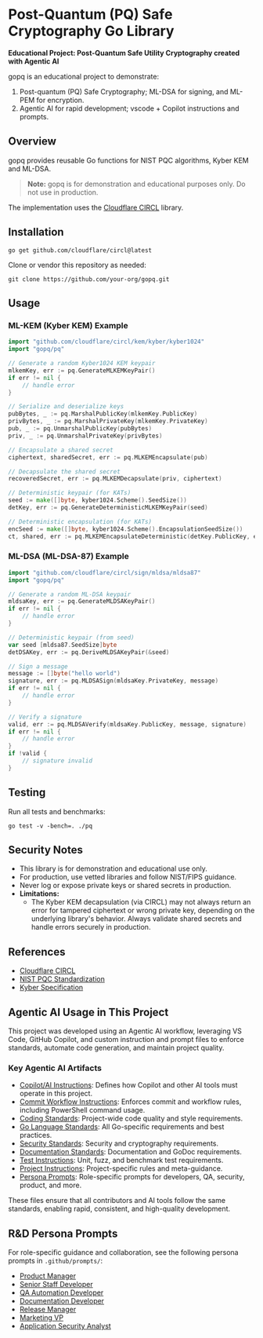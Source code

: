 
# Post-Quantum (PQ) Safe Cryptography Go Library

**Educational Project: Post-Quantum Safe Utility Cryptography created with Agentic AI**

gopq is an educational project to demonstrate:
1. Post-quantum (PQ) Safe Cryptography; ML-DSA for signing, and ML-PEM for encryption.
2. Agentic AI for rapid development; vscode + Copilot instructions and prompts.

## Overview

gopq provides reusable Go functions for NIST PQC algorithms, Kyber KEM and ML-DSA.

> **Note:** gopq is for demonstration and educational purposes only. Do not use in production.

The implementation uses the [Cloudflare CIRCL](https://github.com/cloudflare/circl) library.

## Installation

```
go get github.com/cloudflare/circl@latest
```

Clone or vendor this repository as needed:

```
git clone https://github.com/your-org/gopq.git
```


## Usage

### ML-KEM (Kyber KEM) Example

```go
import "github.com/cloudflare/circl/kem/kyber/kyber1024"
import "gopq/pq"

// Generate a random Kyber1024 KEM keypair
mlkemKey, err := pq.GenerateMLKEMKeyPair()
if err != nil {
    // handle error
}

// Serialize and deserialize keys
pubBytes, _ := pq.MarshalPublicKey(mlkemKey.PublicKey)
privBytes, _ := pq.MarshalPrivateKey(mlkemKey.PrivateKey)
pub, _ := pq.UnmarshalPublicKey(pubBytes)
priv, _ := pq.UnmarshalPrivateKey(privBytes)

// Encapsulate a shared secret
ciphertext, sharedSecret, err := pq.MLKEMEncapsulate(pub)

// Decapsulate the shared secret
recoveredSecret, err := pq.MLKEMDecapsulate(priv, ciphertext)

// Deterministic keypair (for KATs)
seed := make([]byte, kyber1024.Scheme().SeedSize())
detKey, err := pq.GenerateDeterministicMLKEMKeyPair(seed)

// Deterministic encapsulation (for KATs)
encSeed := make([]byte, kyber1024.Scheme().EncapsulationSeedSize())
ct, shared, err := pq.MLKEMEncapsulateDeterministic(detKey.PublicKey, encSeed)
```

### ML-DSA (ML-DSA-87) Example

```go
import "github.com/cloudflare/circl/sign/mldsa/mldsa87"
import "gopq/pq"

// Generate a random ML-DSA keypair
mldsaKey, err := pq.GenerateMLDSAKeyPair()
if err != nil {
    // handle error
}

// Deterministic keypair (from seed)
var seed [mldsa87.SeedSize]byte
detDSAKey, err := pq.DeriveMLDSAKeyPair(&seed)

// Sign a message
message := []byte("hello world")
signature, err := pq.MLDSASign(mldsaKey.PrivateKey, message)
if err != nil {
    // handle error
}

// Verify a signature
valid, err := pq.MLDSAVerify(mldsaKey.PublicKey, message, signature)
if err != nil {
    // handle error
}
if !valid {
    // signature invalid
}
```

## Testing

Run all tests and benchmarks:

```
go test -v -bench=. ./pq
```

## Security Notes

- This library is for demonstration and educational use only.
- For production, use vetted libraries and follow NIST/FIPS guidance.
- Never log or expose private keys or shared secrets in production.
- **Limitations:**
  - The Kyber KEM decapsulation (via CIRCL) may not always return an error for tampered ciphertext or wrong private key, depending on the underlying library's behavior. Always validate shared secrets and handle errors securely in production.


## References

- [Cloudflare CIRCL](https://github.com/cloudflare/circl)
- [NIST PQC Standardization](https://csrc.nist.gov/projects/post-quantum-cryptography)
- [Kyber Specification](https://pq-crystals.org/kyber/)

## Agentic AI Usage in This Project

This project was developed using an Agentic AI workflow, leveraging VS Code, GitHub Copilot, and custom instruction and prompt files to enforce standards, automate code generation, and maintain project quality.

### Key Agentic AI Artifacts

- [Copilot/AI Instructions](.github/instructions/copilot-instructions.md): Defines how Copilot and other AI tools must operate in this project.
- [Commit Workflow Instructions](.github/instructions/commit-instructions.md): Enforces commit and workflow rules, including PowerShell command usage.
- [Coding Standards](.github/instructions/coding-instructions.md): Project-wide code quality and style requirements.
- [Go Language Standards](.github/instructions/go-instructions.md): All Go-specific requirements and best practices.
- [Security Standards](.github/instructions/security-instructions.md): Security and cryptography requirements.
- [Documentation Standards](.github/instructions/doc-instructions.md): Documentation and GoDoc requirements.
- [Test Instructions](.github/instructions/test-instructions.md): Unit, fuzz, and benchmark test requirements.
- [Project Instructions](.github/instructions/project-instructions.md): Project-specific rules and meta-guidance.
- [Persona Prompts](.github/prompts/): Role-specific prompts for developers, QA, security, product, and more.

These files ensure that all contributors and AI tools follow the same standards, enabling rapid, consistent, and high-quality development.

## R&D Persona Prompts

For role-specific guidance and collaboration, see the following persona prompts in `.github/prompts/`:

- [Product Manager](.github/prompts/prompt-pm.md)
- [Senior Staff Developer](.github/prompts/prompt-dev.md)
- [QA Automation Developer](.github/prompts/prompt-qa.md)
- [Documentation Developer](.github/prompts/prompt-doc.md)
- [Release Manager](.github/prompts/prompt-release.md)
- [Marketing VP](.github/prompts/prompt-marketing.md)
- [Application Security Analyst](.github/prompts/prompt-sec.md)
